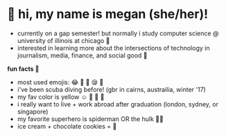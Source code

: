 <!DOCTYPE html>
<html>
<head>
<body>

  <h1>👋 hi, my name is megan (she/her)!</h1>

  <ul> 
  <li> currently on a gap semester! but normally i study computer science @ university of illinois at chicago 📓 </li>
  <li> interested in learning more about the intersections of technology in journalism, media, finance, and social good 🌿 </li>
  </ul>
    
  <p><b>fun facts 🤪</p></b>
  
  <ul>
 <li>   most used emojis: 😂 🥺 🥰 😪 🤩 </li>
  <li>  i've been scuba diving before! (gbr in cairns, austrailia, winter '17) </li>
  <li>  my fav color is yellow ☺️ 🌼 🐝 🍋</li>
  <li>  i really want to live + work abroad after graduation (london, sydney, or singapore) </li>
  <li>  my favorite superhero is spiderman OR the hulk 🦸‍♀️ </li>
  <li>  ice cream + chocolate cookies = 👅 </li>
  </ul>

</body>
</html>

